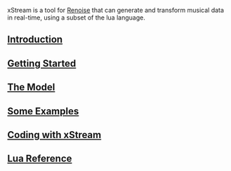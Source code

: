 xStream is a tool for [Renoise](http://www.renoise.com/tools) that can generate and transform musical data in real-time, using a subset of the lua language.

## [Introduction](docs/introduction.md)

## [Getting Started](docs/user_interface.md)

## [The Model](docs/about_models.md)

## [Some Examples](docs/example_models.md)

## [Coding with xStream](docs/coding_intro.md)

## [Lua Reference](docs/lua_reference.md)
